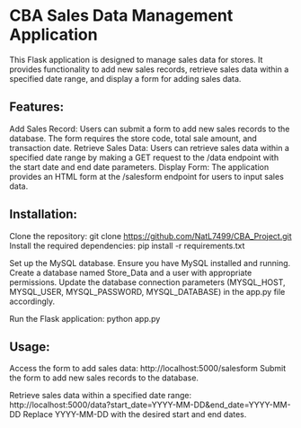 # CBA Sales Data Management Application
  This Flask application is designed to manage sales data for stores. It provides functionality to add new sales records, retrieve sales data within a specified date range, and display a form for adding sales data.

## Features:
  Add Sales Record: Users can submit a form to add new sales records to the database. The form requires the store code, total sale amount, and transaction date.
  Retrieve Sales Data: Users can retrieve sales data within a specified date range by making a GET request to the /data endpoint with the start date and end date parameters.
  Display Form: The application provides an HTML form at the /salesform endpoint for users to input sales data.
  
## Installation:
  Clone the repository:
    git clone https://github.com/NatL7499/CBA_Project.git
  Install the required dependencies:
  pip install -r requirements.txt
  
  Set up the MySQL database. 
  Ensure you have MySQL installed and running. 
  Create a database named Store_Data and a user with appropriate permissions. 
  Update the database connection parameters (MYSQL_HOST, MYSQL_USER, MYSQL_PASSWORD, MYSQL_DATABASE) in the app.py file accordingly.
  
  Run the Flask application:
    python app.py
    
## Usage:
  Access the form to add sales data:
    http://localhost:5000/salesform
    Submit the form to add new sales records to the database.
    
  Retrieve sales data within a specified date range:
    http://localhost:5000/data?start_date=YYYY-MM-DD&end_date=YYYY-MM-DD
    Replace YYYY-MM-DD with the desired start and end dates.
